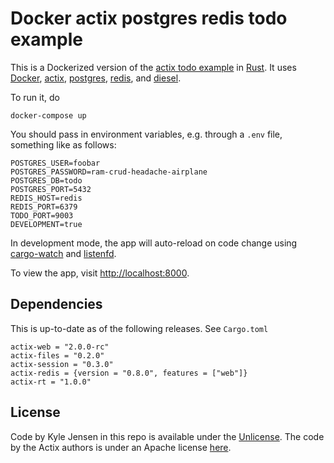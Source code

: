 # Docker actix postgres redis todo example

This is a Dockerized version of the
[actix todo example](https://github.com/actix/examples/tree/master/todo)
in
[Rust](https://www.rust-lang.org/).
It uses
[Docker](https://www.docker.com/),
[actix](https://actix.rs/),
[postgres](https://www.postgresql.org/),
[redis](https://redis.io/),
and [diesel](https://diesel.rs/).


To run it, do

```
docker-compose up
```

You should pass in environment variables, e.g. through a `.env` file,
something like as follows:

```
POSTGRES_USER=foobar
POSTGRES_PASSWORD=ram-crud-headache-airplane
POSTGRES_DB=todo
POSTGRES_PORT=5432
REDIS_HOST=redis
REDIS_PORT=6379
TODO_PORT=9003
DEVELOPMENT=true
```

In development mode, the app will auto-reload on code change
using [cargo-watch](https://github.com/passcod/cargo-watch)
and [listenfd](https://github.com/mitsuhiko/rust-listenfd).

To view the app, visit [http://localhost:8000](http://localhost:8000).

## Dependencies

This is up-to-date as of the following releases. See `Cargo.toml`

```
actix-web = "2.0.0-rc"
actix-files = "0.2.0"
actix-session = "0.3.0"
actix-redis = {version = "0.8.0", features = ["web"]}
actix-rt = "1.0.0"
```

## License

Code by Kyle Jensen in this repo is available under the 
[Unlicense](https://unlicense.org/). The code by the Actix
authors is under an Apache license [here](https://github.com/actix/examples/blob/master/LICENSE).
